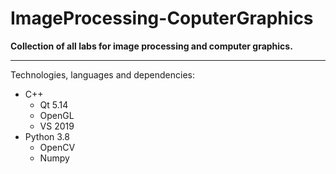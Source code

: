 # ImageProcessing-CoputerGraphics
**Collection of all labs for image processing and computer graphics.**
***
Technologies, languages and dependencies:
- C++
  - Qt 5.14
  - OpenGL
  - VS 2019
- Python 3.8
  - OpenCV
  - Numpy
